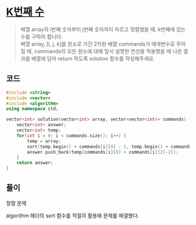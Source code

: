 # [K번째 수](https://school.programmers.co.kr/learn/courses/30/lessons/42748)

> 배열 array의 i번째 숫자부터 j번째 숫자까지 자르고 정렬했을 때, k번째에 있는 수를 구하려 합니다.  
> 배열 array, [i, j, k]를 원소로 가진 2차원 배열 commands가 매개변수로 주어질 때, commands의 모든 원소에 대해 앞서 설명한 연산을 적용했을 때 나온 결과를 배열에 담아 return 하도록 solution 함수를 작성해주세요.  

## 코드

```c++
#include <string>
#include <vector>
#include <algorithm>
using namespace std;

vector<int> solution(vector<int> array, vector<vector<int>> commands) {
    vector<int> answer;
    vector<int> temp;
    for(int i = 0; i < commands.size(); i++) {
        temp = array;
        sort(temp.begin() + commands[i][0] - 1, temp.begin() + commands[i][1]);
        answer.push_back(temp[commands[i][0] + commands[i][2]-2]);
    }
    return answer;
}
```

## 풀이

정렬 문제

algorithm 헤더의 sort 함수를 적절히 활용해 문제를 해결했다.  
